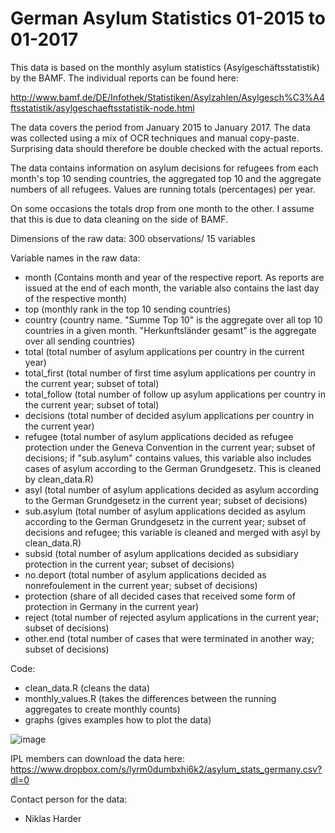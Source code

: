 # German Asylum Statistics 01-2015 to 01-2017 

This data is based on the monthly asylum statistics (Asylgeschäftsstatistik) by the BAMF. The individual reports can be found here:

http://www.bamf.de/DE/Infothek/Statistiken/Asylzahlen/Asylgesch%C3%A4ftsstatistik/asylgeschaeftsstatistik-node.html

The data covers the period from January 2015 to January 2017. The data was collected using a mix of OCR techniques and manual copy-paste. Surprising data should therefore be double checked with the actual reports. 

The data contains information on asylum decisions for refugees from each month's top 10 sending countries, the aggregated top 10 and the aggregate numbers of all refugees. Values are running totals (percentages) per year. 

On some occasions the totals drop from one month to the other. I assume that this is due to data cleaning on the side of BAMF.

Dimensions of the raw data: 300 observations/ 15 variables

Variable names in the raw data:

* month (Contains month and year of the respective report. As reports are issued at the end of each month, the variable also contains the last day of the respective month)
* top (monthly rank in the top 10 sending countries)
* country (country name. "Summe Top 10" is the aggregate over all top 10 countries in a given month. "Herkunftsländer gesamt" is the aggregate over all sending countries)
* total (total number of asylum applications per country in the current year)
* total_first (total number of first time asylum applications per country in the current year; subset of total)
* total_follow (total number of follow up asylum applications per country in the current year; subset of total)
* decisions (total number of decided asylum applications per country in the current year)
* refugee (total number of asylum applications decided as refugee protection under the Geneva Convention in the current year; subset of decisions; if "sub.asylum" contains values, this variable also includes cases of asylum according to the German Grundgesetz. This is cleaned by clean_data.R)
* asyl (total number of asylum applications decided as asylum according to the German Grundgesetz in the current year; subset of decisions)
* sub.asylum (total number of asylum applications decided as asylum according to the German Grundgesetz in the current year; subset of decisions and refugee; this variable is cleaned and merged with asyl by clean_data.R)
* subsid (total number of asylum applications decided as subsidiary protection in the current year; subset of decisions)
* no.deport (total number of asylum applications decided as nonrefoulement in the current year; subset of decisions)
* protection (share of all decided cases that received some form of protection in Germany in the current year)
* reject (total number of rejected asylum applications in the current year; subset of decisions)
* other.end (total number of cases that were terminated in another way; subset of decisions)


Code:

* clean_data.R (cleans the data)
* monthly_values.R (takes the differences between the running aggregates to create monthly counts)
* graphs (gives examples how to plot the data)

![image](https://www.dropbox.com/s/jp12bkgz938etrr/syria.png?dl=1)

IPL members can download the data here: 
https://www.dropbox.com/s/lyrm0dumbxhi6k2/asylum_stats_germany.csv?dl=0

Contact person for the data:

* Niklas Harder









